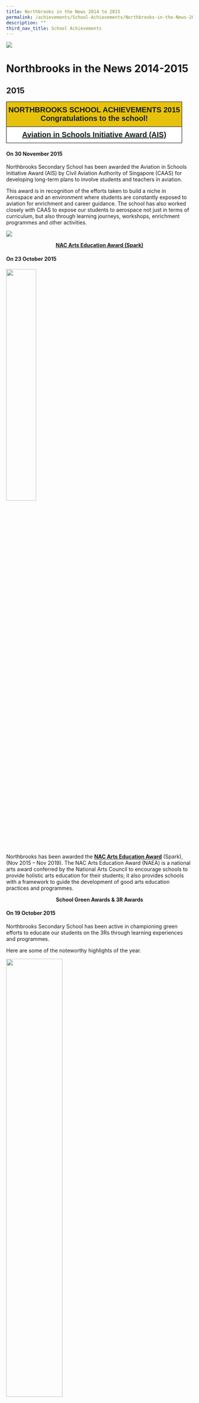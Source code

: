 ```yaml
---
title: Northbrooks in the News 2014 to 2015
permalink: /achievements/School-Achievements/Northbrooks-in-the-News-2014-2015/
description: ""
third_nav_title: School Achievements
---
```

![](/images/achievements.jpg)

Northbrooks in the News 2014-2015
=================================

2015
----

<style type="text/css">
.tg  {border-collapse:collapse;border-spacing:0;}
.tg td{border-color:black;border-style:solid;border-width:1px;font-family:Arial, sans-serif;font-size:14px;
  overflow:hidden;padding:10px 5px;word-break:normal;}
.tg th{border-color:black;border-style:solid;border-width:1px;font-family:Arial, sans-serif;font-size:14px;
  font-weight:normal;overflow:hidden;padding:10px 5px;word-break:normal;}
.tg .tg-q3by{background-color:#FFF;color:#141D1C;font-size:20px;font-weight:bold;text-align:center;text-decoration:underline;
  vertical-align:top}
.tg .tg-wvsv{background-color:#E6C20C;color:#141D1C;font-size:20px;font-weight:bold;text-align:center;vertical-align:top}
</style>
<table class="tg">
<thead>
  <tr>
    <th class="tg-wvsv"><span style="color:#141D1C">NORTHBROOKS SCHOOL ACHIEVEMENTS 2015</span><br><span style="color:#141D1C">Congratulations to the school!</span></th>
  </tr>
</thead>
<tbody>
  <tr>
    <td class="tg-q3by">Aviation in Schools Initiative Award (AIS)</td>
  </tr>
</tbody>
</table>

#### On 30 November 2015


Northbrooks Secondary School has been awarded the Aviation in Schools Initiative Award (AIS) by Civil Aviation Authority of Singapore (CAAS) for developing long-term plans to involve students and teachers in aviation.

This award is in recognition of the efforts taken to build a niche in Aerospace and an environment where students are constantly exposed to aviation for enrichment and career guidance. The school has also worked closely with CAAS to expose our students to aerospace not just in terms of curriculum, but also through learning journeys, workshops, enrichment programmes and other activities.

![](/images/ach.png)

<center> <u><b>NAC Arts Education Award (Spark)</b></u> </center>


#### On 23 October 2015

<img src="/images/NAC%20Arts%20Education%20Award%20(Spark).jpg" style="width:40%">

Northbrooks has been awarded the <u><b>NAC Arts Education Award</b></u> (Spark), (Nov 2015 – Nov 2019). The NAC Arts Education Award (NAEA) is a national arts award conferred by the National Arts Council to encourage schools to provide holistic arts education for their students; it also provides schools with a framework to guide the development of good arts education practices and programmes.


<center> <b>School Green Awards & 3R Awards</b> </center>

#### On 19 October 2015

  

Northbrooks Secondary School has been active in championing green efforts to educate our students on the 3Rs through learning experiences and programmes.  
  
Here are some of the noteworthy highlights of the year.

<img src="/images/Green.jpeg" style="width:55%">

In October 2014, Lower Secondary students learned how to make recycled flowers from plastic bags in a Values-In-Action project entitled ‘Tribute to Our Unsung Heroes’. These carnation bouquets and some handwritten messages were presented to our non-teaching and cleaning staff to show our appreciation towards them.

<img src="/images/Green2.jpeg" style="width:55%">

The Secondary 2 students designed games booths from recycled materials as part of their post-examination activities in May 2015. Students were invited to try out the games to win prizes.  
  
These efforts have been recognised at the SEC-Starhub School Green Awards (SGA) and 3R Awards this year, with Northbrooks being awarded the <b>Lotus Sustained Achievement Award</b> and the <b>Gold Award</b> respectively!


<center> <u><b>N6 Cluster Frisbee Competition</b></u> </center>


#### On 10 September 2015

<img src="/images/Green3.jpeg" style="width:240px;height:260px;margin-left:15px;" align = "right">


During the <b>N6 Cluster Sports Fiesta</b> that was held on 28th August, Northbrooks sent two teams of students and one team of teachers to compete in the Ultimate Frisbee competition.  
  

One team of students emerged  <b>CHAMPIONS</b> and the other team of students came in <b>6th out of 10</b>! Our students were truly gracious champions as they also cheered for other schools when they were playing the game. Their team spirit, fortitude in competition and graciousness certainly embodied the school values and Champion mindset that we aspire for our students to achieve.

The staff team came in 4th out of 7 teams.


<center> <u><b>SG50 Inter-Cluster Ultimate Frisbee Competition</b></u> </center>


#### On 28 May 2015

![](/images/Green4.png)

Ministry of Education's Physical Education and Sports Education Branch organized an Inter-cluster Ultimate Frisbee Competition (Youth Celebrate! Jubilee Cup) for schools on 25th May 2015.  Our cluster, N6 emerged as overall SECOND position in the North Zone! The champion team would represent the zone in the national competition against the 3 other zones.

![](/images/Green5.png)


Four of our student councillors have been training hard under the tutelage of Ms Irene Heng, HOD PE from Yio Chu Kang Secondary School and they were part of the team that came in Second!


<style type="text/css">
.tg  {border-collapse:collapse;border-spacing:0;}
.tg td{border-color:black;border-style:solid;border-width:1px;font-family:Arial, sans-serif;font-size:14px;
  overflow:hidden;padding:10px 5px;word-break:normal;}
.tg th{border-color:black;border-style:solid;border-width:1px;font-family:Arial, sans-serif;font-size:14px;
  font-weight:normal;overflow:hidden;padding:10px 5px;word-break:normal;}
.tg .tg-tzkj{font-size:100%;font-weight:bold;text-align:center;vertical-align:top}
.tg .tg-amwm{font-weight:bold;text-align:center;vertical-align:top}
.tg .tg-0lax{text-align:left;vertical-align:top}
</style>
<table class="tg">
<thead>
  <tr>
    <th class="tg-tzkj">Name</th>
    <th class="tg-amwm">Class</th>
  </tr>
</thead>
<tbody>
  <tr>
    <td class="tg-0lax">ANDI PUTRA B NORMAN</td>
    <td class="tg-0lax">3G</td>
  </tr>
  <tr>
    <td class="tg-0lax">MAS ATHIRAH BTE MAZALI</td>
    <td class="tg-0lax">3G</td>
  </tr>
  <tr>
    <td class="tg-0lax">IMRAN IMTIAZ BARAKATHULLA</td>
    <td class="tg-0lax">3T1</td>
  </tr>
  <tr>
    <td class="tg-0lax">LEUNG WEI YENG</td>
    <td class="tg-0lax">3T1</td>
  </tr>
</tbody>
</table>

<center> <u><b>Good Neighbour Award 2015</b></u> </center>

#### On 27 May 2015


<img src="/images/Green6.jpeg" style="width:240px;height:240px;margin-left:15px;" align = "right">

The Good Neighbour Award Ceremony 2015 was held on 23 May 2015, Saturday. Eleazar Zyrille Magundayao from Sec 1Empathy received the <b>Good Neighbour Award – National Award (Student Category).</b>  She has demonstrated exemplary neighbourly spirit.  Her kind deeds for her neighbours are a great inspiration for others to emulate (the full story is appended in Annex A). During this Award Ceremony, 14 National Recipients (Open and Student Category) was honoured, including Zyrille.  There will also be a week-long exhibition where the Good Neighbour Award 2015 recipients and their inspiring stories will be showcased at the HDB Community Week 2015 exhibition, from 24 May to 31 May 2015 at the HDB Hub Mall at Toa Payoh.


![](/images/Green7.png)


2014
----

<style type="text/css">
.tg  {border-collapse:collapse;border-spacing:0;}
.tg td{border-color:black;border-style:solid;border-width:1px;font-family:Arial, sans-serif;font-size:14px;
  overflow:hidden;padding:10px 5px;word-break:normal;}
.tg th{border-color:black;border-style:solid;border-width:1px;font-family:Arial, sans-serif;font-size:14px;
  font-weight:normal;overflow:hidden;padding:10px 5px;word-break:normal;}
.tg .tg-wvsv{background-color:#E6C20C;color:#141D1C;font-size:20px;font-weight:bold;text-align:center;vertical-align:top}
.tg .tg-9112{background-color:#FFF;font-size:20px;font-weight:bold;text-align:center;text-decoration:underline;vertical-align:top}
</style>
<table class="tg">
<thead>
  <tr>
    <th class="tg-wvsv"><span style="color:#141D1C">NORTHBROOKS SCHOOL ACHIEVEMENTS 2014</span><br><span style="color:#141D1C">Congratulations to the school!</span></th>
  </tr>
</thead>
<tbody>
  <tr>
    <td class="tg-9112">N3 Cluster Aesthetics Collaboration with Hougang Mall<span style="font-weight:400;color:#000"> </span></td>
  </tr>
</tbody>
</table>


#### On 19 September 2014


As part of N3 Cluster, Northbrooks Secondary School was pleased to contribute several artworks created by our students for an Art community outreach project in collaboration with Asiamalls Management Pte Ltd. The students were invited to paint on A2-sized canvases, to illustrate what the national spirit means to them. Artworks by Brooksians are among the 184 beautiful art pieces on display in the impressive three-dimensional art installation, hung from the skylight in the atrium of Hougang Mall. The massive art installation was aimed at creating for shoppers a unique experience in which they would be able to enjoy and appreciate artwork by students. The exhibits will be on display in the mall until mid-November 2014.


**Click [here](https://northbrookssec-moe-edu-sg-admin.cwp-stg.sg/qql/slot/u162/Achievements/2014-2015%20Sch%20Achievements/NE_Forte_17_Sep.jpg) to view the larger image**


<center> <u><b>YOUth Got Talent Singing Competition</b></u> </center>

#### On 25 August 2014

<img src="/images/YouthTalentIrfan.jpg" style="width:60%">


Since 2009, T-Net Club (Teens Network Club) has been organizing YOUth Got Talent Singing Competition annually to allow youths in Singapore to showcase their talents and develop self-confidence through the competition. 

This year, 2 students went for the audition. Our Brooksian, Ahmad Irfan, was 1 of the 10 finalists out of 100 over participants of the competition. On Saturday, 16 August 2014, he took part in the finals at Plaza Singapura. His charisma, popular song choice and a large amount of audience who clapped along won him the "Most Supporter Team" award.


![](/images/Youth.png)

<style type="text/css">
.tg  {border-collapse:collapse;border-spacing:0;}
.tg td{border-color:black;border-style:solid;border-width:1px;font-family:Arial, sans-serif;font-size:14px;
  overflow:hidden;padding:10px 5px;word-break:normal;}
.tg th{border-color:black;border-style:solid;border-width:1px;font-family:Arial, sans-serif;font-size:14px;
  font-weight:normal;overflow:hidden;padding:10px 5px;word-break:normal;}
.tg .tg-cmgu{background-color:#FFF;font-size:100%;font-weight:bold;text-align:center;vertical-align:top}
.tg .tg-9hzb{background-color:#FFF;font-weight:bold;text-align:center;vertical-align:top}
.tg .tg-ktyi{background-color:#FFF;text-align:left;vertical-align:top}
</style>
<table class="tg">
<thead>
  <tr>
    <th class="tg-cmgu"><span style="color:#000">S/N</span></th>
    <th class="tg-9hzb"><span style="color:#000">Name</span></th>
    <th class="tg-9hzb"><span style="color:#000">Class</span></th>
  </tr>
</thead>
<tbody>
  <tr>
    <td class="tg-ktyi"><span style="color:#000">1</span></td>
    <td class="tg-ktyi"><span style="color:#000">AHMAD IRFAN B AHMAD ZAIDI</span></td>
    <td class="tg-ktyi"><span style="color:#000">3G</span></td>
  </tr>
  <tr>
    <td class="tg-ktyi"><span style="color:#000">2</span></td>
    <td class="tg-ktyi"><span style="color:#000">TANTI NUR MUTIARA BTE ZAINAL</span></td>
    <td class="tg-ktyi"><span style="color:#000">1T</span></td>
  </tr>
</tbody>
</table>


<center> <u><b>People's Association Community Spirit Awards 2014</b></u> </center>


#### On 5 August 2014

<img src="/images/PA.jpeg" style="width:180px;height:240px;margin-left:15px;" align = "right">

On Friday, 1 August 2014, Northbrooks received the People’s Association Community Spirit Award for the  3rd consecutive year, in recognition of its partnership of, and contributions towards the community.

**Click [here](https://northbrookssec-moe-edu-sg-admin.cwp-stg.sg/qql/slot/u162/Achievements/2014-2015%20Sch%20Achievements/PA_Award.jpg) to view the larger image**